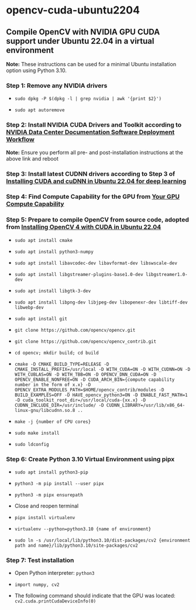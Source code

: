 # opencv-cuda-ubuntu2204
## Compile OpenCV with NVIDIA GPU CUDA support under Ubuntu 22.04 in a virtual environment

**Note:** These instructions can be used for a minimal Ubuntu installation option using Python 3.10.

### Step 1: Remove any NVIDIA drivers

* `sudo dpkg -P $(dpkg -l | grep nvidia | awk '{print $2}')`

* `sudo apt autoremove`

### Step 2: Install NVIDIA CUDA Drivers and Toolkit according to [NVIDIA Data Center Documentation Software Deployment Workflow](https://docs.nvidia.com/datacenter/tesla/drivers/index.html#deployment-workflow)

**Note:** Ensure you perform all pre- and post-installation instructions at the above link and reboot

### Step 3: Install latest CUDNN drivers according to Step 3 of [Installing CUDA and cuDNN in Ubuntu 22.04 for deep learning](https://medium.com/@juancrrn/installing-cuda-and-cudnn-in-ubuntu-20-04-for-deep-learning-dad8841714d6)

### Step 4: Find Compute Capability for the GPU from [Your GPU Compute Capability](https://developer.nvidia.com/cuda-gpus)

### Step 5: Prepare to compile OpenCV from source code, adopted from [Installing OpenCV 4 with CUDA in Ubuntu 22.04](https://towardsdev.com/installing-opencv-4-with-cuda-in-ubuntu-20-04-fde6d6a0a367)

* `sudo apt install cmake`

* `sudo apt install python3-numpy`

* `sudo apt install libavcodec-dev libavformat-dev libswscale-dev`

* `sudo apt install libgstreamer-plugins-base1.0-dev libgstreamer1.0-dev`

* `sudo apt install libgtk-3-dev`

* `sudo apt install libpng-dev libjpeg-dev libopenexr-dev libtiff-dev libwebp-dev`

* `sudo apt install git`

* `git clone https://github.com/opencv/opencv.git`

* `git clone https://github.com/opencv/opencv_contrib.git`

* `cd opencv; mkdir build; cd build`

* `cmake -D CMAKE_BUILD_TYPE=RELEASE -D CMAKE_INSTALL_PREFIX=/usr/local -D WITH_CUDA=ON -D WITH_CUDNN=ON -D WITH_CUBLAS=ON -D WITH_TBB=ON -D OPENCV_DNN_CUDA=ON -D OPENCV_ENABLE_NONFREE=ON -D CUDA_ARCH_BIN={compute capability number in the form of x.x} -D OPENCV_EXTRA_MODULES_PATH=$HOME/opencv_contrib/modules -D BUILD_EXAMPLES=OFF -D HAVE_opencv_python3=ON -D ENABLE_FAST_MATH=1 -D cuda_toolkit_root_dir=/usr/local/cuda-{xx.x} -D CUDNN_INCLUDE_DIR=/usr/include/ -D CUDNN_LIBRARY=/usr/lib/x86_64-linux-gnu/libcudnn.so.8 ..`

* `make -j {number of CPU cores}`

* `sudo make install`

* `sudo ldconfig`

### Step 6: Create Python 3.10 Virtual Environment using pipx

* `sudo apt install python3-pip`

* `python3 -m pip install --user pipx`

* `python3 -m pipx ensurepath`

* Close and reopen terminal

* `pipx install virtualenv`

* `virtualenv --python=python3.10 {name of environment}`

* `sudo ln -s /usr/local/lib/python3.10/dist-packages/cv2 {environment path and name}/lib/python3.10/site-packages/cv2`

### Step 7: Test installation

* Open Python interpreter: `python3`

* `import numpy, cv2`

* The following command should indicate that the GPU was located: `cv2.cuda.printCudaDeviceInfo(0)`


